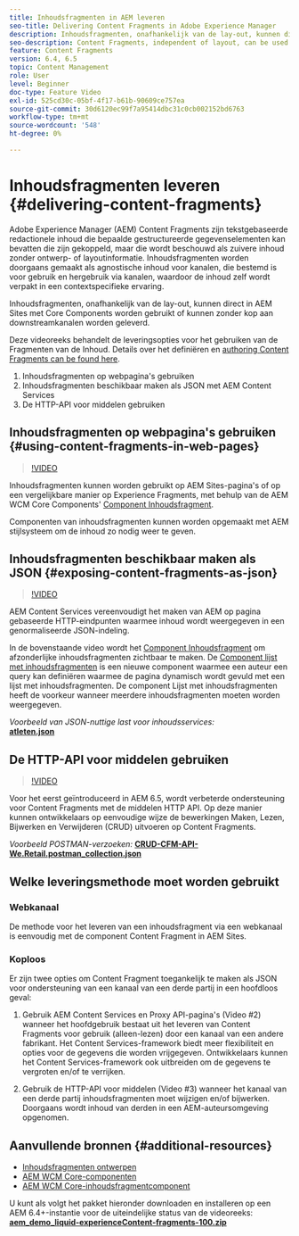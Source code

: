 ```yaml
---
title: Inhoudsfragmenten in AEM leveren
seo-title: Delivering Content Fragments in Adobe Experience Manager
description: Inhoudsfragmenten, onafhankelijk van de lay-out, kunnen direct in AEM Sites met Core Components worden gebruikt of kunnen zonder kop aan downstreamkanalen worden geleverd.
seo-description: Content Fragments, independent of layout, can be used directly in AEM Sites with Core Components or can be delivered in a headless manner to downstream channels.
feature: Content Fragments
version: 6.4, 6.5
topic: Content Management
role: User
level: Beginner
doc-type: Feature Video
exl-id: 525cd30c-05bf-4f17-b61b-90609ce757ea
source-git-commit: 30d6120ec99f7a95414dbc31c0cb002152bd6763
workflow-type: tm+mt
source-wordcount: '548'
ht-degree: 0%

---
```


# Inhoudsfragmenten leveren {#delivering-content-fragments}

Adobe Experience Manager (AEM) Content Fragments zijn tekstgebaseerde redactionele inhoud die bepaalde gestructureerde gegevenselementen kan bevatten die zijn gekoppeld, maar die wordt beschouwd als zuivere inhoud zonder ontwerp- of layoutinformatie. Inhoudsfragmenten worden doorgaans gemaakt als agnostische inhoud voor kanalen, die bestemd is voor gebruik en hergebruik via kanalen, waardoor de inhoud zelf wordt verpakt in een contextspecifieke ervaring.

Inhoudsfragmenten, onafhankelijk van de lay-out, kunnen direct in AEM Sites met Core Components worden gebruikt of kunnen zonder kop aan downstreamkanalen worden geleverd.

Deze videoreeks behandelt de leveringsopties voor het gebruiken van de Fragmenten van de Inhoud. Details over het definiëren en [authoring Content Fragments can be found here](content-fragments-feature-video-use.md).

1. Inhoudsfragmenten op webpagina&#39;s gebruiken
2. Inhoudsfragmenten beschikbaar maken als JSON met AEM Content Services
3. De HTTP-API voor middelen gebruiken

## Inhoudsfragmenten op webpagina&#39;s gebruiken {#using-content-fragments-in-web-pages}

>[!VIDEO](https://video.tv.adobe.com/v/22449?quality=12&learn=on)

Inhoudsfragmenten kunnen worden gebruikt op AEM Sites-pagina&#39;s of op een vergelijkbare manier op Experience Fragments, met behulp van de AEM WCM Core Components&#39; [Component Inhoudsfragment](https://experienceleague.adobe.com/docs/experience-manager-core-components/using/components/content-fragment-component.html).

Componenten van inhoudsfragmenten kunnen worden opgemaakt met AEM stijlsysteem om de inhoud zo nodig weer te geven.

## Inhoudsfragmenten beschikbaar maken als JSON {#exposing-content-fragments-as-json}

>[!VIDEO](https://video.tv.adobe.com/v/22448?quality=12&learn=on)

AEM Content Services vereenvoudigt het maken van AEM op pagina gebaseerde HTTP-eindpunten waarmee inhoud wordt weergegeven in een genormaliseerde JSON-indeling.

In de bovenstaande video wordt het [Component Inhoudsfragment](https://experienceleague.adobe.com/docs/experience-manager-core-components/using/components/content-fragment-component.html) om afzonderlijke inhoudsfragmenten zichtbaar te maken. De [Component lijst met inhoudsfragmenten](https://experienceleague.adobe.com/docs/experience-manager-core-components/using/components/content-fragment-list.html) is een nieuwe component waarmee een auteur een query kan definiëren waarmee de pagina dynamisch wordt gevuld met een lijst met inhoudsfragmenten. De component Lijst met inhoudsfragmenten heeft de voorkeur wanneer meerdere inhoudsfragmenten moeten worden weergegeven.

*Voorbeeld van JSON-nuttige last voor inhoudsservices:*\
**[atleten.json](assets/athletes.json)**

## De HTTP-API voor middelen gebruiken

>[!VIDEO](https://video.tv.adobe.com/v/26390?quality=12&learn=on)

Voor het eerst geïntroduceerd in AEM 6.5, wordt verbeterde ondersteuning voor Content Fragments met de middelen HTTP API. Op deze manier kunnen ontwikkelaars op eenvoudige wijze de bewerkingen Maken, Lezen, Bijwerken en Verwijderen (CRUD) uitvoeren op Content Fragments.

*Voorbeeld POSTMAN-verzoeken:*
**[CRUD-CFM-API-We.Retail.postman_collection.json](assets/CRUD-CFM-API-We.Retail.postman_collection.json)**

## Welke leveringsmethode moet worden gebruikt

### Webkanaal

De methode voor het leveren van een inhoudsfragment via een webkanaal is eenvoudig met de component Content Fragment in AEM Sites.

### Koploos

Er zijn twee opties om Content Fragment toegankelijk te maken als JSON voor ondersteuning van een kanaal van een derde partij in een hoofdloos geval:

1. Gebruik AEM Content Services en Proxy API-pagina&#39;s (Video #2) wanneer het hoofdgebruik bestaat uit het leveren van Content Fragments voor gebruik (alleen-lezen) door een kanaal van een andere fabrikant. Het Content Services-framework biedt meer flexibiliteit en opties voor de gegevens die worden vrijgegeven. Ontwikkelaars kunnen het Content Services-framework ook uitbreiden om de gegevens te vergroten en/of te verrijken.

2. Gebruik de HTTP-API voor middelen (Video #3) wanneer het kanaal van een derde partij inhoudsfragmenten moet wijzigen en/of bijwerken. Doorgaans wordt inhoud van derden in een AEM-auteursomgeving opgenomen.

## Aanvullende bronnen {#additional-resources}

* [Inhoudsfragmenten ontwerpen](content-fragments-feature-video-use.md)
* [AEM WCM Core-componenten](https://experienceleague.adobe.com/docs/experience-manager-core-components/using/introduction.html)
* [AEM WCM Core-inhoudsfragmentcomponent](https://experienceleague.adobe.com/docs/experience-manager-core-components/using/components/content-fragment-component.html)

U kunt als volgt het pakket hieronder downloaden en installeren op een AEM 6.4+-instantie voor de uiteindelijke status van de videoreeks:\
**[aem_demo_liquid-experienceContent-fragments-100.zip](assets/aem_demo_fluid-experiencescontent-fragments-100.zip)**
